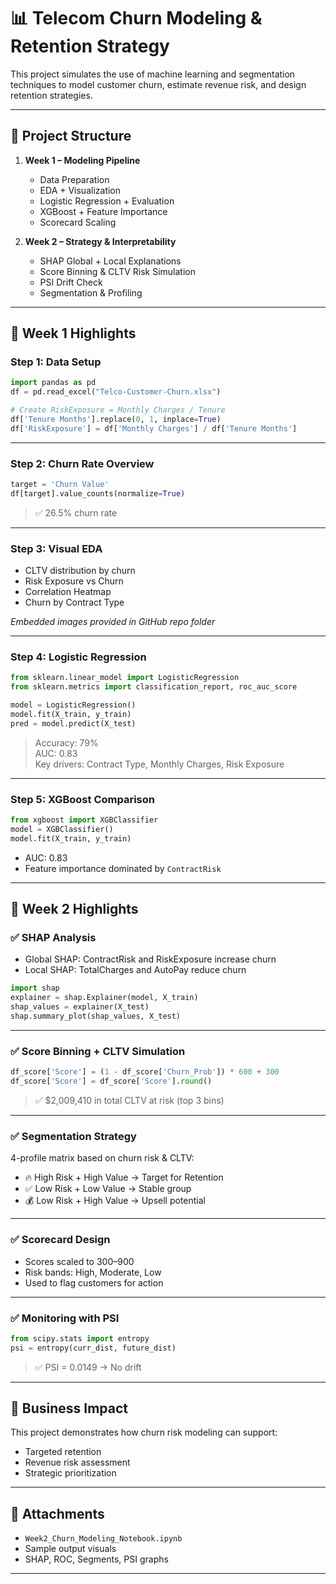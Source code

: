 
# 📊 Telecom Churn Modeling & Retention Strategy 

This project simulates the use of machine learning and segmentation techniques to model customer churn, estimate revenue risk, and design retention strategies.

---

## 📁 Project Structure

1. **Week 1 – Modeling Pipeline**
   - Data Preparation
   - EDA + Visualization
   - Logistic Regression + Evaluation
   - XGBoost + Feature Importance
   - Scorecard Scaling

2. **Week 2 – Strategy & Interpretability**
   - SHAP Global + Local Explanations
   - Score Binning & CLTV Risk Simulation
   - PSI Drift Check
   - Segmentation & Profiling

---

## 📌 Week 1 Highlights

### Step 1: Data Setup

```python
import pandas as pd
df = pd.read_excel("Telco-Customer-Churn.xlsx")

# Create RiskExposure = Monthly Charges / Tenure
df['Tenure Months'].replace(0, 1, inplace=True)
df['RiskExposure'] = df['Monthly Charges'] / df['Tenure Months']
```

---

### Step 2: Churn Rate Overview

```python
target = 'Churn Value'
df[target].value_counts(normalize=True)
```

> ✅ 26.5% churn rate

---

### Step 3: Visual EDA

- CLTV distribution by churn
- Risk Exposure vs Churn
- Correlation Heatmap
- Churn by Contract Type

*Embedded images provided in GitHub repo folder*

---

### Step 4: Logistic Regression

```python
from sklearn.linear_model import LogisticRegression
from sklearn.metrics import classification_report, roc_auc_score

model = LogisticRegression()
model.fit(X_train, y_train)
pred = model.predict(X_test)
```

> Accuracy: 79%  
> AUC: 0.83  
> Key drivers: Contract Type, Monthly Charges, Risk Exposure

---

### Step 5: XGBoost Comparison

```python
from xgboost import XGBClassifier
model = XGBClassifier()
model.fit(X_train, y_train)
```

- AUC: 0.83  
- Feature importance dominated by `ContractRisk`

---

## 📌 Week 2 Highlights

### ✅ SHAP Analysis

- Global SHAP: ContractRisk and RiskExposure increase churn
- Local SHAP: TotalCharges and AutoPay reduce churn

```python
import shap
explainer = shap.Explainer(model, X_train)
shap_values = explainer(X_test)
shap.summary_plot(shap_values, X_test)
```

---

### ✅ Score Binning + CLTV Simulation

```python
df_score['Score'] = (1 - df_score['Churn_Prob']) * 600 + 300
df_score['Score'] = df_score['Score'].round()
```

> ✅ $2,009,410 in total CLTV at risk (top 3 bins)

---

### ✅ Segmentation Strategy

4-profile matrix based on churn risk & CLTV:

- 🔥 High Risk + High Value → Target for Retention
- ✅ Low Risk + Low Value → Stable group
- 💰 Low Risk + High Value → Upsell potential

---

### ✅ Scorecard Design

- Scores scaled to 300–900
- Risk bands: High, Moderate, Low
- Used to flag customers for action

---

### ✅ Monitoring with PSI

```python
from scipy.stats import entropy
psi = entropy(curr_dist, future_dist)
```

> ✅ PSI = 0.0149 → No drift

---

## 🧠 Business Impact

This project demonstrates how churn risk modeling can support:

- Targeted retention
- Revenue risk assessment
- Strategic prioritization

---

## 📎 Attachments

- `Week2_Churn_Modeling_Notebook.ipynb`
- Sample output visuals
- SHAP, ROC, Segments, PSI graphs

---
